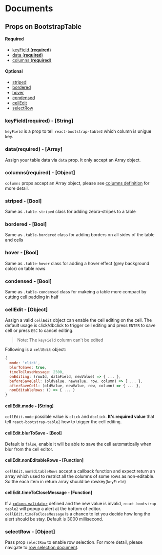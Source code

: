# Documents

## Props on BootstrapTable

#### Required
* [keyField (**required**)](#keyField)
* [data (**required**)](#data)
* [columns (**required**)](#columns)

#### Optional
* [striped](#striped)
* [bordered](#bordered)
* [hover](#hover)
* [condensed](#condensed)
* [cellEdit](#cellEdit)
* [selectRow](#selectRow)

### <a name='keyField'>keyField(**required**) - [String]</a>
`keyField` is a prop to tell `react-bootstrap-table2` which column is unigue key.

### <a name='data'>data(**required**) - [Array]</a>
Assign your table data via `data` prop. It only accept an Array object.

### <a name='columns'>columns(**required**) - [Object]</a>
`columns` props accept an Array object, please see [columns definition](./columns.md) for more detail.

### <a name='striped'>striped - [Bool]</a>
Same as `.table-striped` class for adding zebra-stripes to a table
### <a name='bordered'>bordered - [Bool]</a>
Same as `.table-bordered` class for adding borders on all sides of the table and cells
### <a name='hover'>hover - [Bool]</a>
Same as `.table-hover` class for adding a hover effect (grey background color) on table rows
### <a name='condensed'>condensed - [Bool]</a>
Same as `.table-condensed` class for makeing a table more compact by cutting cell padding in half

### <a name='cellEdit'>cellEdit - [Object]</a>
Assign a valid `cellEdit` object can enable the cell editing on the cell. The default usage is click/dbclick to trigger cell editing and press `ENTER` to save cell or press `ESC` to cancel editing.

> Note: The `keyField` column can't be edited

Following is a `cellEdit` object:
```js
{
  mode: 'click',
  blurToSave: true,
  timeToCloseMessage: 2500,
  onEditing: (rowId, dataField, newValue) => { ... },
  beforeSaveCell: (oldValue, newValue, row, column) => { ... },
  afterSaveCell: (oldValue, newValue, row, column) => { ... },
  nonEditableRows: () => { ... }
}
```
#### <a name='cellEdit.mode'>cellEdit.mode - [String]</a>
`cellEdit.mode` possible value is `click` and `dbclick`. **It's required value** that tell `react-bootstrap-table2` how to trigger the cell editing.

#### <a name='cellEdit.blurToSave'>cellEdit.blurToSave - [Bool]</a>
Default is `false`, enable it will be able to save the cell automatically when blur from the cell editor.

#### <a name='cellEdit.nonEditableRows'>cellEdit.nonEditableRows - [Function]</a>
`cellEdit.nonEditableRows` accept a callback function and expect return an array which used to restrict all the columns of some rows as non-editable. So the each item in return array should be rowkey(`keyField`)

#### <a name='cellEdit.timeToCloseMessage'>cellEdit.timeToCloseMessage - [Function]</a>
If a [`column.validator`](./columns.md#validator) defined and the new value is invalid, `react-bootstrap-table2` will popup a alert at the bottom of editor. `cellEdit.timeToCloseMessage` is a chance to let you decide how long the alert should be stay. Default is 3000 millisecond.

### <a name='selectRow'>selectRow - [Object]</a>
Pass prop `selectRow` to enable row selection. For more detail, please navigate to [row selection document](./row-selection.md).
